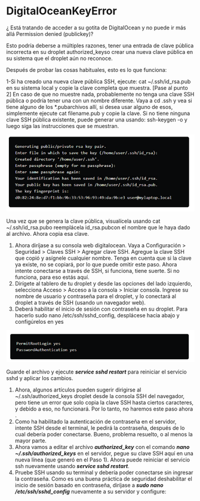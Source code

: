 # DigitalOceanKeyError
¿ Está tratando de acceder a su gotita de DigitalOcean y no puede ir más allá Permission denied (publickey)?

Esto podría deberse a múltiples razones, tener una entrada de clave pública incorrecta en su droplet authorized_keyso crear una nueva clave pública en su sistema que el droplet aún no reconoce.

Después de probar las cosas habituales, esto es lo que funciona:

1-Si ha creado una nueva clave pública SSH, ejecute: cat ~/.ssh/id_rsa.pub en su sistema local y copie la clave completa que muestra. [Pase al punto 2] En caso de que no muestre nada, probablemente no tenga una clave SSH pública o podría tener una con un nombre diferente. Vaya a cd .ssh y vea si tiene alguno de los *.pubarchivos allí, si desea usar alguno de esos, simplemente ejecute cat filename.pub y copie la clave. Si no tiene ninguna clave SSH pública existente, puede generar una usando: ssh-keygen -o y luego siga las instrucciones que se muestran.

![Screenshot](Captura.png)

Una vez que se genera la clave pública, visualícela usando cat ~/.ssh/id_rsa.pubo reemplácela id_rsa.pubcon el nombre que le haya dado al archivo. Ahora copia esa clave.

1. Ahora diríjase a su consola web digitalocean. Vaya a Configuración > Seguridad > Claves SSH > Agregar clave SSH. Agregue la clave SSH que copió y asígnele cualquier nombre.
Tenga en cuenta que si la clave ya existe, no se copiará, por lo que puede omitir este paso.
Ahora intente conectarse a través de SSH, si funciona, tiene suerte. Si no funciona, para eso estás aquí.
2. Dirígete al tablero de tu droplet y desde las opciones del lado izquierdo, selecciona Acceso > Acceso a la consola > Iniciar consola.
Ingrese su nombre de usuario y contraseña para el droplet, y lo conectará al droplet a través de SSH (usando un navegador web).
3. Deberá habilitar el inicio de sesión con contraseña en su droplet. Para hacerlo sudo nano /etc/ssh/sshd_config, desplácese hacia abajo y configúrelos en yes

![Screenshot](Captura_2.png)

Guarde el archivo y ejecute
**_service sshd restart_**
para reiniciar el servicio sshd y aplicar los cambios.

1. Ahora, algunos artículos pueden sugerir dirigirse al ~/.ssh/authorized_keys droplet desde la consola SSH del navegador, pero tiene un error que solo copia la clave SSH hasta ciertos caracteres, y debido a eso, no funcionará. Por lo tanto, no haremos este paso ahora .
2. Como ha habilitado la autenticación de contraseña en el servidor, intente SSH desde el terminal, le pedirá la contraseña, después de lo cual debería poder conectarse. Bueno, problema resuelto, o al menos la mayor parte.
3. Ahora vamos a editar el archivo **_authorized_key_** con el comando   **_nano ~/.ssh/authorized_keys_** en el servidor, pegue su clave SSH aquí en una nueva línea (que generó en el Paso 1). Ahora puede reiniciar el servicio ssh nuevamente usando **_service sshd restart_**.
4. Pruebe SSH usando su terminal y debería poder conectarse sin ingresar la contraseña. Como es una buena práctica de seguridad deshabilitar el inicio de sesión basado en contraseña, diríjase a  **_sudo nano /etc/ssh/sshd_config_** nuevamente a su servidor y configure:
